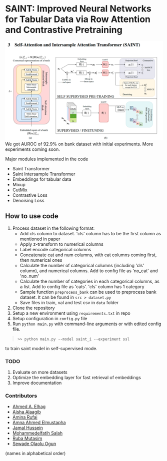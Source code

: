 # SAINT: Improved Neural Networks for Tabular Data via Row Attention and Contrastive Pretraining

![saint architecture](saint.png)
We got AUROC of 92.9% on bank dataset with initial experiments. More experiments coming soon.

Major modules implemented in the code

- Saint Transformer
- Saint Intersample Transformer
- Embeddings for tabular data
- Mixup
- CutMix
- Contrastive Loss
- Denoising Loss

## How to use code

1. Process dataset in the following format:
    - Add cls column to dataset. 'cls' column has to be the first column as mentioned in paper
    - Apply z-transform to numerical columns
    - Label encode categorical columns
    - Concatenate cat and num columns, with cat columns coming first, then numerical ones
    - Calculate the number of categorical columns \(including 'cls' column\), and numerical columns. Add to config file as 'no_cat' and 'no_num'
    - Calculate the number of categories in each categorical columns, as a list. Add to config file as 'cats'. 'cls' column has 1 category
    - Sample function `preprocess_bank` can be used to preprocess bank dataset. It can be found in `src > dataset.py`
    - Save files in train, val and test csv in `data` folder
1. Clone the repository
1. Setup a new environment using `requirements.txt` in repo
1. Setup configuration in `config.py` file
1. Run `python main.py` with command-line arguments or with edited config file.

> `>> python main.py --model saint_i --experiment ssl`

to train saint model in self-supervised mode.

### TODO

1. Evaluate on more datasets
1. Optimize the embedding layer for fast retrieval of embeddings
1. Improve documentation

### Contributors

- [Ahmed A. Elhag](https://github.com/Ahmed-A-A-Elhag)
- [Aisha Alaagib](https://github.com/AishaAlaagib)
- [Amina Rufai](https://github.com/Aminah92)
- [Amna Ahmed Elmustapha](https://github.com/AMNAALMGLY)
- [Jamal Hussein](https://github.com/engmubarak48)
- [Mohammedelfatih Salah](https://github.com/mohammedElfatihSalah)
- [Ruba Mutasim](https://github.com/ruba128)
- [Sewade Olaolu Ogun](https://github.com/ogunlao)

(names in alphabetical order)
